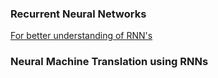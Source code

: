 ### Recurrent Neural Networks

[For better understanding of RNN's](http://karpathy.github.io/2015/05/21/rnn-effectiveness/)

### Neural Machine Translation using RNNs

